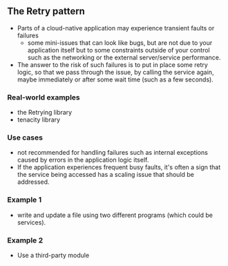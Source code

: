 ## The Retry pattern
- Parts of a cloud-native application may experience transient faults or failures
    - some mini-issues that can look like bugs, but are not due to your application itself but to some constraints outside of your control such as the networking or the external server/service performance.
- The answer to the risk of such failures is to put in place some retry logic, so that we pass through the issue, by calling the service again, maybe immediately or after some wait time (such as a few seconds).
### Real-world examples
- the Retrying library
- tenacity library
### Use cases
- not recommended for handling failures such as internal exceptions caused by errors in the application logic itself.
- If the application experiences frequent busy faults, it's often a sign that the service being accessed has a scaling issue that should be addressed.

### Example 1
- write and update a file using two different programs (which could be services).

### Example 2
- Use a third-party module